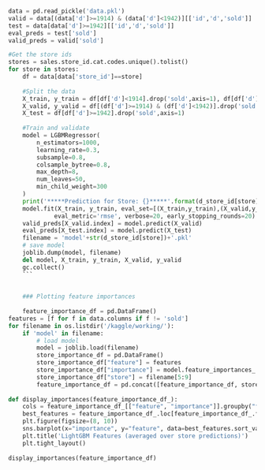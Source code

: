  
 ```python
 
 data = pd.read_pickle('data.pkl')
valid = data[(data['d']>=1914) & (data['d']<1942)][['id','d','sold']]
test = data[data['d']>=1942][['id','d','sold']]
eval_preds = test['sold']
valid_preds = valid['sold']
```

```python
#Get the store ids
stores = sales.store_id.cat.codes.unique().tolist()
for store in stores:
    df = data[data['store_id']==store]
    
    #Split the data
    X_train, y_train = df[df['d']<1914].drop('sold',axis=1), df[df['d']<1914]['sold']
    X_valid, y_valid = df[(df['d']>=1914) & (df['d']<1942)].drop('sold',axis=1), df[(df['d']>=1914) & (df['d']<1942)]['sold']
    X_test = df[df['d']>=1942].drop('sold',axis=1)
    
    #Train and validate
    model = LGBMRegressor(
        n_estimators=1000,
        learning_rate=0.3,
        subsample=0.8,
        colsample_bytree=0.8,
        max_depth=8,
        num_leaves=50,
        min_child_weight=300
    )
    print('*****Prediction for Store: {}*****'.format(d_store_id[store]))
    model.fit(X_train, y_train, eval_set=[(X_train,y_train),(X_valid,y_valid)],
             eval_metric='rmse', verbose=20, early_stopping_rounds=20)
    valid_preds[X_valid.index] = model.predict(X_valid)
    eval_preds[X_test.index] = model.predict(X_test)
    filename = 'model'+str(d_store_id[store])+'.pkl'
    # save model
    joblib.dump(model, filename)
    del model, X_train, y_train, X_valid, y_valid
    gc.collect()
    ```
    
    
    ### Plotting feature importances
    
    feature_importance_df = pd.DataFrame()
features = [f for f in data.columns if f != 'sold']
for filename in os.listdir('/kaggle/working/'):
    if 'model' in filename:
        # load model
        model = joblib.load(filename)
        store_importance_df = pd.DataFrame()
        store_importance_df["feature"] = features
        store_importance_df["importance"] = model.feature_importances_
        store_importance_df["store"] = filename[5:9]
        feature_importance_df = pd.concat([feature_importance_df, store_importance_df], axis=0)
    
def display_importances(feature_importance_df_):
    cols = feature_importance_df_[["feature", "importance"]].groupby("feature").mean().sort_values(by="importance", ascending=False)[:20].index
    best_features = feature_importance_df_.loc[feature_importance_df_.feature.isin(cols)]
    plt.figure(figsize=(8, 10))
    sns.barplot(x="importance", y="feature", data=best_features.sort_values(by="importance", ascending=False))
    plt.title('LightGBM Features (averaged over store predictions)')
    plt.tight_layout()
    
display_importances(feature_importance_df)
